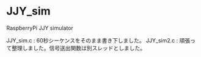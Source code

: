 # JJY_sim
RaspberryPi JJY simulator

JJY_sim.c : 60秒シーケンスをそのまま書き下しました。
JJY_sim2.c : 頑張って整理しました。信号送出関数は別スレッドとしました。
